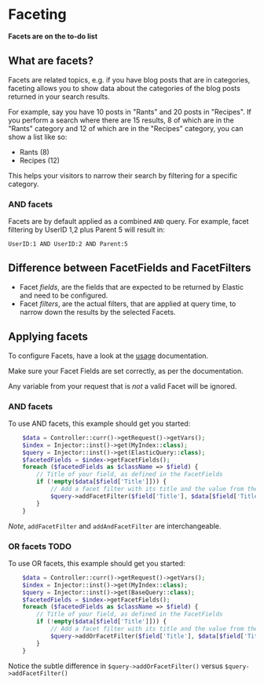 # Faceting

**Facets are on the to-do list**

## What are facets?

Facets are related topics, e.g. if you have blog posts that are in categories, faceting allows
you to show data about the categories of the blog posts returned in your search results.

For example, say you have 10 posts in "Rants" and 20 posts in "Recipes". If you perform a search where
there are 15 results, 8 of which are in the "Rants" category and 12 of which are in the "Recipes"
category, you can show a list like so:
- Rants (8)
- Recipes (12)

This helps your visitors to narrow their search by filtering for a specific category.

### AND facets

Facets are by default applied as a combined `AND` query. For example, facet filtering by UserID 1,2 plus Parent 5 
will result in:
 
 `UserID:1 AND UserID:2 AND Parent:5`

## Difference between FacetFields and FacetFilters

- Facet _fields_, are the fields that are expected to be returned by Elastic and need to be configured.
- Facet _filters_, are the actual filters, that are applied at query time, to narrow down the results by the selected Facets.

## Applying facets

To configure Facets, have a look at the [usage](../03-Set-up-and-Configuration.md) documentation.

Make sure your Facet Fields are set correctly, as per the documentation.

Any variable from your request that is _not_ a valid Facet will be ignored.

### AND facets

To use AND facets, this example should get you started:

```php
    $data = Controller::curr()->getRequest()->getVars();
    $index = Injector::inst()->get(MyIndex::class);
    $query = Injector::inst()->get(ElasticQuery::class);
    $facetedFields = $index->getFacetFields();
    foreach ($facetedFields as $className => $field) {
        // Title of your field, as defined in the FacetFields
        if (!empty($data[$field['Title']])) {
            // Add a facet filter with its title and the value from the request data
            $query->addFacetFilter($field['Title'], $data[$field['Title']]);
        }
    }
```

*Note*, `addFacetFilter` and `addAndFacetFilter` are interchangeable.

### OR facets **TODO**

To use OR facets, this example should get you started:

```php
    $data = Controller::curr()->getRequest()->getVars();
    $index = Injector::inst()->get(MyIndex::class);
    $query = Injector::inst()->get(BaseQuery::class);
    $facetedFields = $index->getFacetFields();
    foreach ($facetedFields as $className => $field) {
        // Title of your field, as defined in the FacetFields
        if (!empty($data[$field['Title']])) {
            // Add a facet filter with its title and the value from the request data
            $query->addOrFacetFilter($field['Title'], $data[$field['Title']]);
        }
    }
```

Notice the subtle difference in `$query->addOrFacetFilter()` versus `$query->addFacetFilter()`
